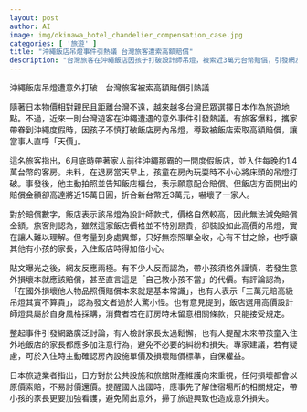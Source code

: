 ```yaml
---
layout: post
author: AI
image: img/okinawa_hotel_chandelier_compensation_case.jpg
categories: [ '旅遊' ]
title: "沖繩飯店吊燈事件引熱議 台灣旅客遭索高額賠償"
description: "台灣旅客在沖繩飯店因孩子打破設計師吊燈，被索近3萬元台幣賠償，引發網友熱議。有人認為損壞應照價賠償，也有人質疑飯店設備太高檔。專家及旅遊業者提醒，帶孩子入住應小心，建議提前了解設施與賠償規定以免爭議。"
---
```

沖繩飯店吊燈遭意外打破　台灣旅客被索高額賠償引熱議

隨著日本物價相對親民且距離台灣不遠，越來越多台灣民眾選擇日本作為旅遊地點。不過，近來一則台灣遊客在沖繩遭遇的意外事件引發熱議。有旅客爆料，攜家帶眷到沖繩度假時，因孩子不慎打破飯店房內吊燈，導致被飯店索取高額賠償，讓當事人直呼「天價」。

這名旅客指出，6月底時帶著家人前往沖繩那霸的一間度假飯店，並入住每晚約1.4萬台幣的客房。未料，在退房當天早上，孩童在房內玩耍時不小心將床頭的吊燈打破。事發後，他主動拍照並告知飯店櫃台，表示願意配合賠償。但飯店方面開出的賠償金額卻高達將近15萬日圓，折合新台幣近3萬元，嚇壞了一家人。

對於賠償數字，飯店表示該吊燈為設計師款式，價格自然較高，因此無法減免賠償金額。旅客則認為，雖然這家飯店價格並不特別昂貴，卻裝設如此高價的吊燈，實在讓人難以理解。但考量到身處異鄉，只好無奈照單全收，心有不甘之餘，也呼籲其他有小孩的家長，入住飯店時得加倍小心。

貼文曝光之後，網友反應兩極。有不少人反而認為，帶小孩須格外謹慎，若發生意外損壞本就應該賠償，甚至直言這是「自己教小孩不當」的代價。有評論認為，「在國外損壞他人物品照價賠償本來就是基本常識」，也有人表示「三萬元賠高級吊燈其實不算貴」，認為發文者過於大驚小怪。也有意見提到，飯店選用高價設計師燈具屬於自身風格採購，消費者若在訂房時未留意相關條款，只能接受規定。

整起事件引發網路廣泛討論，有人檢討家長太過鬆懈，也有人提醒未來帶孩童入住外地飯店的家長都應多加注意行為，避免不必要的糾紛和損失。專家建議，若有疑慮，可於入住時主動確認房內設施單價及損壞賠償標準，自保權益。

日本旅遊業者指出，日方對於公共設施和旅館財產維護向來重視，任何損壞都會以原價索賠，不易討價還價。提醒國人出國時，應事先了解住宿場所的相關規定，帶小孩的家長更要加強看護，避免鬧出意外，掃了旅遊興致也造成意外損失。